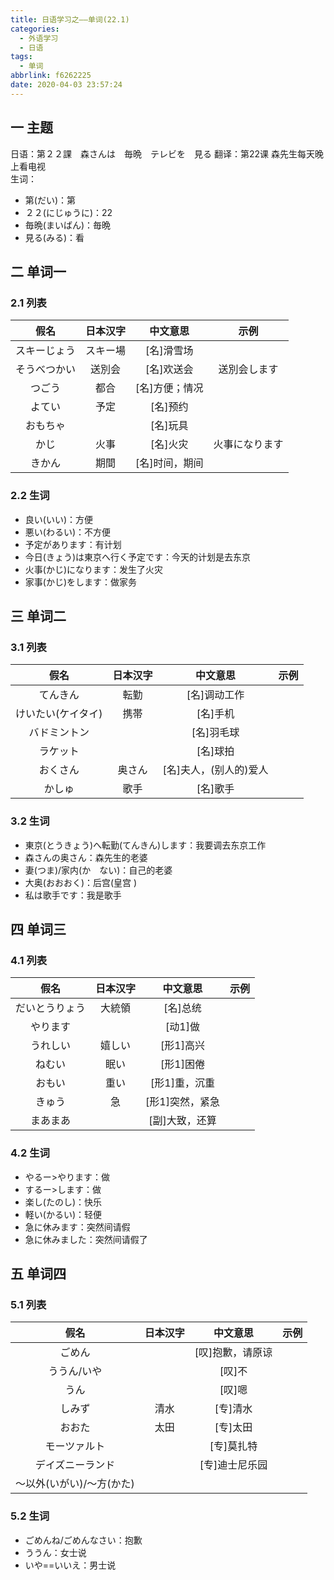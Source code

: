```yaml
---
title: 日语学习之——单词(22.1)
categories:
  - 外语学习
  - 日语
tags:
  - 单词
abbrlink: f6262225
date: 2020-04-03 23:57:24
---
```

## 一 主题

日语：第２２課　森さんは　毎晩　テレビを　見る
翻译：第22课 森先生每天晚上看电视  
生词： 

* 第(だい)：第
* ２２(にじゅうに)：22
* 毎晩(まいばん)：毎晩
* 見る(みる)：看

<!--more-->

## 二 单词一

### 2.1 列表

|     假名     | 日本汉字 |    中文意思    |      示例      |
| :----------: | :------: | :------------: | :------------: |
| スキーじょう | スキー場 |   [名]滑雪场   |                |
| そうべつかい |  送別会  |   [名]欢送会   |  送別会します  |
|    つごう    |   都合   | [名]方便；情况 |                |
|    よてい    |   予定   |    [名]预约    |                |
|   おもちゃ   |          |    [名]玩具    |                |
|     かじ     |   火事   |    [名]火灾    | 火事になります |
|    きかん    |   期間   | [名]时间，期间 |                |

### 2.2 生词

* 良い(いい)：方便
* 悪い(わるい)：不方便
* 予定があります：有计划
* 今日(きょう)は東京へ行く予定です：今天的计划是去东京
* 火事(かじ)になります：发生了火灾
* 家事(かじ)をします：做家务

## 三 单词二

### 3.1 列表

|        假名        | 日本汉字 |        中文意思        | 示例 |
| :----------------: | :------: | :--------------------: | :--: |
|      てんきん      |   転勤   |      [名]调动工作      |      |
| けいたい(ケイタイ) |   携帯   |        [名]手机        |      |
|    バドミントン    |          |       [名]羽毛球       |      |
|      ラケット      |          |        [名]球拍        |      |
|      おくさん      |  奥さん  | [名]夫人，(别人的)爱人 |      |
|       かしゅ       |   歌手   |        [名]歌手        |      |

### 3.2 生词

* 東京(とうきょう)へ転勤(てんきん)します：我要调去东京工作
* 森さんの奥さん：森先生的老婆
* 妻(つま)/家内(か　ない)：自己的老婆
* 大奥(おおおく)：后宫(皇宫 )
* 私は歌手です：我是歌手

## 四 单词三 

### 4.1 列表

|      假名      | 日本汉字 |    中文意思     | 示例 |
| :------------: | :------: | :-------------: | :--: |
| だいとうりょう |  大統領  |    [名]总统     |      |
|    やります    |          |     [动1]做     |      |
|    うれしい    |  嬉しい  |    [形1]高兴    |      |
|     ねむい     |   眠い   |    [形1]困倦    |      |
|     おもい     |   重い   |  [形1]重，沉重  |      |
|     きゅう     |    急    | [形1]突然，紧急 |      |
|    まあまあ    |          | [副]大致，还算  |      |

### 4.2 生词

* やるー>やります：做
* するー>します：做
* 楽し(たのし)：快乐
* 軽い(かるい)：轻便
* 急に休みます：突然间请假
* 急に休みました：突然间请假了

## 五 单词四

### 5.1 列表

|           假名            | 日本汉字 |     中文意思     | 示例 |
| :-----------------------: | :------: | :--------------: | :--: |
|          ごめん           |          | [叹]抱歉，请原谅 |      |
|        ううん/いや        |          |      [叹]不      |      |
|           うん            |          |      [叹]嗯      |      |
|          しみず           |   清水   |     [专]清水     |      |
|          おおた           |   太田   |     [专]太田     |      |
|       モーツァルト        |          |    [专]莫扎特    |      |
|     デイズニーランド      |          |  [专]迪士尼乐园  |      |
| 〜以外(いがい)/〜方(かた) |          |                  |      |

### 5.2 生词

* ごめんね/ごめんなさい：抱歉
* ううん：女士说
* いや==いいえ：男士说
